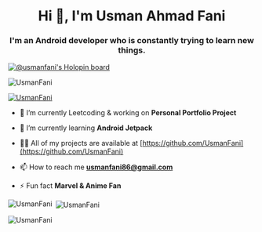 <h1 align="center">Hi 👋, I'm Usman Ahmad Fani</h1>
<h3 align="center">I'm an Android developer who is constantly trying to learn new things.</h3>

[![@usmanfani's Holopin board](https://holopin.io/api/user/board?user=usmanfani)](https://holopin.io/@usmanfani)

<p align="left"> <img src="https://komarev.com/ghpvc/?username=UsmanFani&label=Profile%20views&color=0e75b6&style=flat" alt="UsmanFani" /> </p>

<p align="left"> <a href="https://github.com/ryo-ma/github-profile-trophy"><img src="https://github-profile-trophy.vercel.app/?username=UsmanFani" alt="UsmanFani" /></a> </p>

- 🔭 I’m currently Leetcoding & working on **Personal Portfolio Project**

- 🌱 I’m currently learning **Android Jetpack**

- 👨‍💻 All of my projects are available at [https://github.com/UsmanFani](https://github.com/UsmanFani)

- 📫 How to reach me **usmanfani86@gmail.com**

- ⚡ Fun fact **Marvel & Anime Fan**


<p><img align="left" src="https://github-readme-stats.vercel.app/api/top-langs?username=UsmanFani&show_icons=true&theme=radical&locale=en&layout=compact" alt="UsmanFani" /></p>

<p>&nbsp;<img align="center" src="https://github-readme-stats.vercel.app/api?username=UsmanFani&show_icons=true&theme=radical&locale=en" alt="UsmanFani" /></p>

<p><img align="center" src="https://github-readme-streak-stats.herokuapp.com/?user=UsmanFani&theme=radical" alt="UsmanFani" /></p>

<!---
UsmanFani/UsmanFani is a ✨ special ✨ repository because its `README.md` (this file) appears on your GitHub profile.
You can click the Preview link to take a look at your changes.
--->
